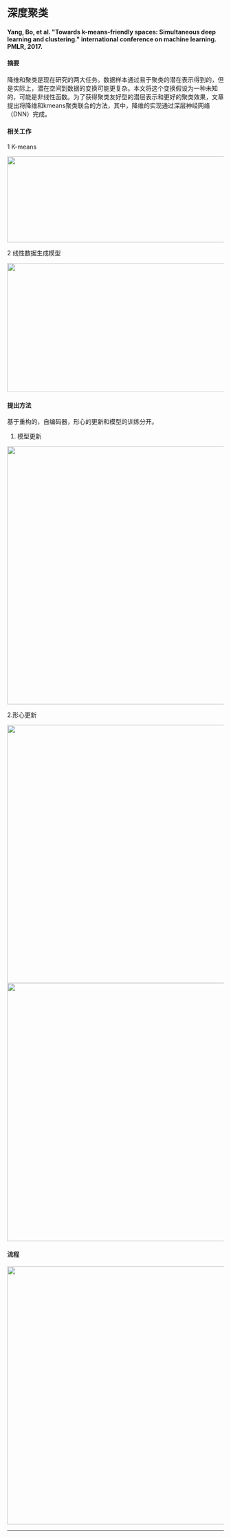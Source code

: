 # `深度聚类`

#### Yang, Bo, et al. "Towards k-means-friendly spaces: Simultaneous deep learning and clustering." international conference on machine learning. PMLR, 2017.

#### 摘要

降维和聚类是现在研究的两大任务。数据样本通过易于聚类的潜在表示得到的，但是实际上，潜在空间到数据的变换可能更复杂。本文将这个变换假设为一种未知的，可能是非线性函数。为了获得聚类友好型的潜层表示和更好的聚类效果，文章提出将降维和kmeans聚类联合的方法，其中，降维的实现通过深层神经网络（DNN）完成。

#### 相关工作

1 K-means

<image src = 'https://img-blog.csdnimg.cn/20200505184646882.png' width="600" height="200"/>

2 线性数据生成模型

<image src = 'https://img-blog.csdnimg.cn/20200505185648886.png?x-oss-process=image/watermark,type_ZmFuZ3poZW5naGVpdGk,shadow_10,text_aHR0cHM6Ly9ibG9nLmNzZG4ubmV0L0dZWTgwMjM=,size_16,color_FFFFFF,t_70' width="600" height="300"/>

#### 提出方法

基于重构的，自编码器，形心的更新和模型的训练分开。

1. 模型更新

<image src = 'https://img-blog.csdnimg.cn/20200512162759713.png?x-oss-process=image/watermark,type_ZmFuZ3poZW5naGVpdGk,shadow_10,text_aHR0cHM6Ly9ibG9nLmNzZG4ubmV0L0dZWTgwMjM=,size_16,color_FFFFFF,t_70' width="600"/>

2.形心更新

<image src = 'https://img-blog.csdnimg.cn/20200512163227535.png' width="600"/>

<image src = 'https://img-blog.csdnimg.cn/20200512163900635.png' width="600"/>

#### 流程

<image src = 'https://img-blog.csdnimg.cn/20200512165142534.png' width="600"/>


----------------------------------------------------------------------------------------
